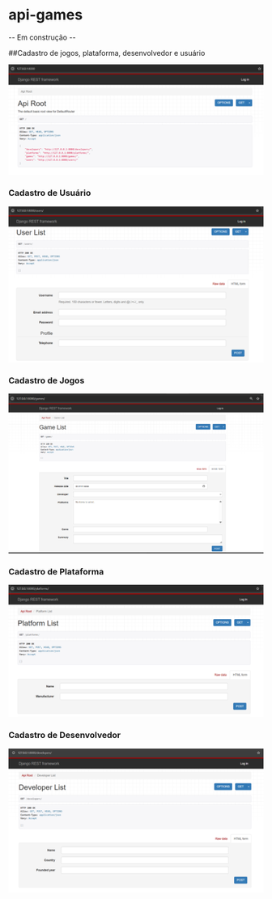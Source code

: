 # api-games

-- Em construção --

##Cadastro de jogos, plataforma, desenvolvedor e usuário

![page](image.png)

### Cadastro de Usuário

![users](image-1.png)

### Cadastro de Jogos

![games](image-2.png)

### Cadastro de Plataforma

![plataforms](image-3.png)

### Cadastro de Desenvolvedor

![developers](image-4.png)